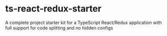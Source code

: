 # ts-react-redux-starter
A complete project starter kit for a TypeScript React/Redux application with full support for code splitting and no hidden configs
